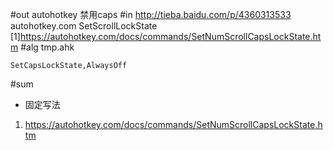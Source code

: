 #out
autohotkey 禁用caps
#in
http://tieba.baidu.com/p/4360313533
autohotkey.com SetScrollLockState
[1]https://autohotkey.com/docs/commands/SetNumScrollCapsLockState.htm
#alg
tmp.ahk
```
SetCapsLockState,AlwaysOff
```
#sum
- 固定写法
1. https://autohotkey.com/docs/commands/SetNumScrollCapsLockState.htm
